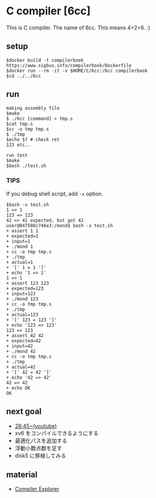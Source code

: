 # C compiler [6cc]

This is C compiler. The name of 6cc. This means 4+2=6. :)

## setup

```shell
$docker build -t compilerbook https://www.sigbus.info/compilerbook/Dockerfile
$docker run --rm -it -v $HOME/C/6cc:/6cc compilerbook
$cd ../../6cc
```

## run

```shell
making assembly file
$make
$ ./6cc [command] > tmp.s
$cat tmp.s
$cc -o tmp tmp.s
$ ./tmp
$echo $? # check ret
123 etc..

run test
$make
$bash ./test.sh
```

### **TIPS**

If you debug shell script, add `-x` option.

```shell
$bash -x test.sh
1 => 1
123 => 123
42 => 41 expected, but got 42
user@847580c746e3:/mond$ bash -x test.sh
+ assert 1 1
+ expected=1
+ input=1
+ ./mond 1
+ cc -o tmp tmp.s
+ ./tmp
+ actual=1
+ '[' 1 = 1 ']'
+ echo '1 => 1'
1 => 1
+ assert 123 123
+ expected=123
+ input=123
+ ./mond 123
+ cc -o tmp tmp.s
+ ./tmp
+ actual=123
+ '[' 123 = 123 ']'
+ echo '123 => 123'
123 => 123
+ assert 42 42
+ expected=42
+ input=42
+ ./mond 42
+ cc -o tmp tmp.s
+ ./tmp
+ actual=42
+ '[' 42 = 42 ']'
+ echo '42 => 42'
42 => 42
+ echo OK
OK
```

## next goal

- [28:45~(youtube)](https://www.youtube.com/watch?v=8s_4_rX07Vo)
- xv6 をコンパイルできるようにする
- 最適化パスを追加する
- 浮動小数点数を足す
- disk5 に移植してみる

## material

- [Compiler Explorer](https://godbolt.org/z/RyNqgE)